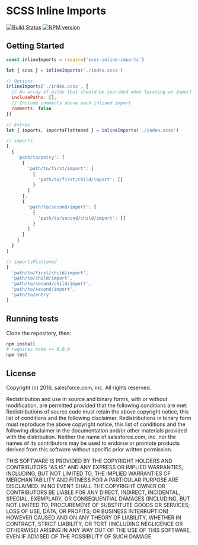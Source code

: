 # SCSS Inline Imports

[![Build Status][travis-image]][travis-url]
[![NPM version][npm-image]][npm-url]

## Getting Started

```javascript
const inlineImports = require('scss-inline-imports')

let { scss } = inlineImports('./index.scss')

// Options
inlineImports('./index.scss', {
  // An array of paths that should be searched when locating an import
  includePaths: [],
  // Include comments above each inlined import
  comments: false
})

// Extras
let { imports, importsFlattened } = inlineImports('./index.scss')

// imports
[
  {
    'path/to/entry': [
      {
        'path/to/first/import': [
          {
            'path/to/first/child/import': []
          }
        ]
      },
      {
        'path/to/second/import': [
          {
            'path/to/second/child/import': []
          }
        ]
      }
    ]
  }
]

// importsFlattened
[
  'path/to/first/child/import',
  'path/to/child/import',
  'path/to/second/child/import',
  'path/to/second/import',
  'path/to/entry'
]

```

## Running tests

Clone the repository, then:

```bash
npm install
# requires node >= 6.0.0
npm test
```

## License

Copyright (c) 2016, salesforce.com, inc. All rights reserved.

Redistribution and use in source and binary forms, with or without modification, are permitted provided that the following conditions are met:
Redistributions of source code must retain the above copyright notice, this list of conditions and the following disclaimer.
Redistributions in binary form must reproduce the above copyright notice, this list of conditions and the following disclaimer in the documentation and/or other materials provided with the distribution.
Neither the name of salesforce.com, inc. nor the names of its contributors may be used to endorse or promote products derived from this software without specific prior written permission.

THIS SOFTWARE IS PROVIDED BY THE COPYRIGHT HOLDERS AND CONTRIBUTORS "AS IS" AND ANY EXPRESS OR IMPLIED WARRANTIES, INCLUDING, BUT NOT LIMITED TO, THE IMPLIED WARRANTIES OF MERCHANTABILITY AND FITNESS FOR A PARTICULAR PURPOSE ARE DISCLAIMED. IN NO EVENT SHALL THE COPYRIGHT OWNER OR CONTRIBUTORS BE LIABLE FOR ANY DIRECT, INDIRECT, INCIDENTAL, SPECIAL, EXEMPLARY, OR CONSEQUENTIAL DAMAGES (INCLUDING, BUT NOT LIMITED TO, PROCUREMENT OF SUBSTITUTE GOODS OR SERVICES; LOSS OF USE, DATA, OR PROFITS; OR BUSINESS INTERRUPTION) HOWEVER CAUSED AND ON ANY THEORY OF LIABILITY, WHETHER IN CONTRACT, STRICT LIABILITY, OR TORT (INCLUDING NEGLIGENCE OR OTHERWISE) ARISING IN ANY WAY OUT OF THE USE OF THIS SOFTWARE, EVEN IF ADVISED OF THE POSSIBILITY OF SUCH DAMAGE.

[npm-url]: https://npmjs.org/package/scss-inline-imports
[npm-image]: http://img.shields.io/npm/v/scss-inline-imports.svg

[travis-url]: https://travis-ci.org/salesforce-ux/scss-inline-imports
[travis-image]: https://travis-ci.org/salesforce-ux/scss-inline-imports.svg?branch=master
